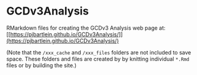 # GCDv3Analysis
RMarkdown files for creating the GCDv3 Analysis web page at:  
[[https://pjbartlein.github.io/GCDv3Analysis/]](https://pjbartlein.github.io/GCDv3Analysis/)

(Note that the `/xxx_cache` and `/xxx_files` folders are not included to save space.  These folders and files are created by by knitting individual `*.Rmd` files or by building the site.) 
